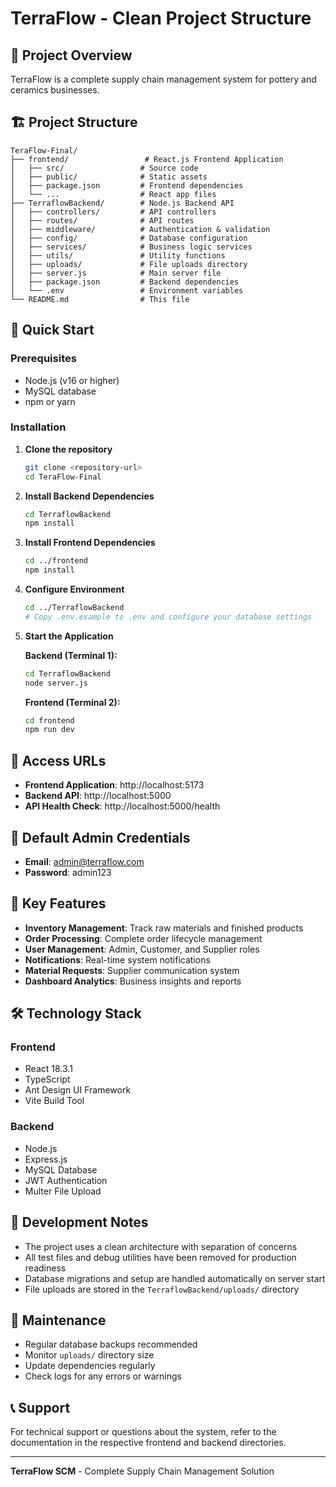 # TerraFlow - Clean Project Structure

## 📁 Project Overview
TerraFlow is a complete supply chain management system for pottery and ceramics businesses.

## 🏗️ Project Structure

```
TeraFlow-Final/
├── frontend/                 # React.js Frontend Application
│   ├── src/                 # Source code
│   ├── public/              # Static assets
│   ├── package.json         # Frontend dependencies
│   └── ...                  # React app files
├── TerraflowBackend/        # Node.js Backend API
│   ├── controllers/         # API controllers
│   ├── routes/              # API routes
│   ├── middleware/          # Authentication & validation
│   ├── config/              # Database configuration
│   ├── services/            # Business logic services
│   ├── utils/               # Utility functions
│   ├── uploads/             # File uploads directory
│   ├── server.js            # Main server file
│   ├── package.json         # Backend dependencies
│   └── .env                 # Environment variables
└── README.md                # This file
```

## 🚀 Quick Start

### Prerequisites
- Node.js (v16 or higher)
- MySQL database
- npm or yarn

### Installation

1. **Clone the repository**
   ```bash
   git clone <repository-url>
   cd TeraFlow-Final
   ```

2. **Install Backend Dependencies**
   ```bash
   cd TerraflowBackend
   npm install
   ```

3. **Install Frontend Dependencies**
   ```bash
   cd ../frontend
   npm install
   ```

4. **Configure Environment**
   ```bash
   cd ../TerraflowBackend
   # Copy .env.example to .env and configure your database settings
   ```

5. **Start the Application**
   
   **Backend (Terminal 1):**
   ```bash
   cd TerraflowBackend
   node server.js
   ```
   
   **Frontend (Terminal 2):**
   ```bash
   cd frontend
   npm run dev
   ```

## 📍 Access URLs

- **Frontend Application**: http://localhost:5173
- **Backend API**: http://localhost:5000
- **API Health Check**: http://localhost:5000/health

## 🔐 Default Admin Credentials

- **Email**: admin@terraflow.com
- **Password**: admin123

## 🎯 Key Features

- **Inventory Management**: Track raw materials and finished products
- **Order Processing**: Complete order lifecycle management
- **User Management**: Admin, Customer, and Supplier roles
- **Notifications**: Real-time system notifications
- **Material Requests**: Supplier communication system
- **Dashboard Analytics**: Business insights and reports

## 🛠️ Technology Stack

### Frontend
- React 18.3.1
- TypeScript
- Ant Design UI Framework
- Vite Build Tool

### Backend
- Node.js
- Express.js
- MySQL Database
- JWT Authentication
- Multer File Upload

## 📝 Development Notes

- The project uses a clean architecture with separation of concerns
- All test files and debug utilities have been removed for production readiness
- Database migrations and setup are handled automatically on server start
- File uploads are stored in the `TerraflowBackend/uploads/` directory

## 🔧 Maintenance

- Regular database backups recommended
- Monitor `uploads/` directory size
- Update dependencies regularly
- Check logs for any errors or warnings

## 📞 Support

For technical support or questions about the system, refer to the documentation in the respective frontend and backend directories.

---

**TerraFlow SCM** - Complete Supply Chain Management Solution
